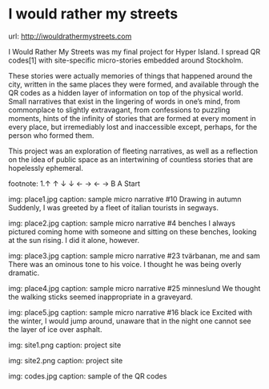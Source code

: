 # I would rather my streets

url: http://iwouldrathermystreets.com

I Would Rather My Streets was my final project for Hyper Island. I spread QR codes[1] with site-specific micro-stories embedded around Stockholm.

These stories were actually memories of things that happened around the city, written in the same places they were formed, and available through the QR codes as a hidden layer of information on top of the physical world. Small narratives that exist in the lingering of words in one’s mind, from commonplace to slightly extravagant, from confessions to puzzling moments, hints of the infinity of stories that are formed at every moment in every place, but irremediably lost and inaccessible except, perhaps, for the person who formed them.

This project was an exploration of fleeting narratives, as well as a reflection on the idea of public space as an intertwining of countless stories that are hopelessly ephemeral.  

footnote: 1.↑ ↑ ↓ ↓ ← → ← → B A Start

img: place1.jpg
caption: sample micro narrative
#10
Drawing in autumn
Suddenly, I was greeted by a fleet of italian tourists in segways.

img: place2.jpg
caption: sample micro narrative
#4
benches
I always pictured coming home with someone and sitting on these benches, looking at the sun rising. I did it alone, however.

img: place3.jpg
caption: sample micro narrative
#23
tvärbanan, me and sam
There was an ominous tone to his voice. I thought he was being overly dramatic.

img: place4.jpg
caption: sample micro narrative
#25
minneslund
We thought the walking sticks seemed inappropriate in a graveyard.

img: place5.jpg
caption: sample micro narrative
#16
black ice
Excited with the winter, I would jump around, unaware that in the night one cannot see the layer of ice over asphalt.

img: site1.png
caption: project site

img: site2.png
caption: project site

img: codes.jpg
caption: sample of the QR codes

